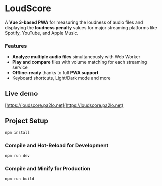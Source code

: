 # LoudScore

A **Vue 3-based PWA** for measuring the loudness of audio files and displaying the **loudness penalty** values for major streaming platforms like Spotify, YouTube, and Apple Music.

### Features
- **Analyze multiple audio files** simultaneously with Web Worker
- **Play and compare** files with volume matching for each streaming service
- **Offline-ready** thanks to full **PWA support**
- Keyboard shortcuts, Light/Dark mode and more

## Live demo
[https://loudscore.pa2lo.net](https://loudscore.pa2lo.net)

## Project Setup
```sh
npm install
```

### Compile and Hot-Reload for Development
```sh
npm run dev
```

### Compile and Minify for Production
```sh
npm run build
```